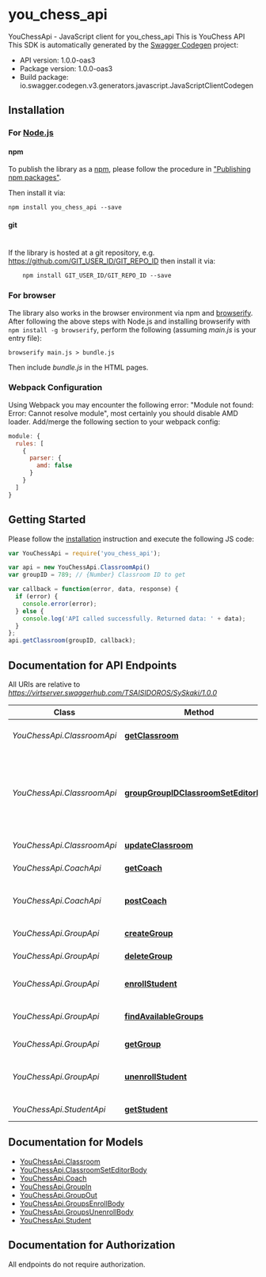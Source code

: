 # you_chess_api

YouChessApi - JavaScript client for you_chess_api
This is YouChess API
This SDK is automatically generated by the [Swagger Codegen](https://github.com/swagger-api/swagger-codegen) project:

- API version: 1.0.0-oas3
- Package version: 1.0.0-oas3
- Build package: io.swagger.codegen.v3.generators.javascript.JavaScriptClientCodegen

## Installation

### For [Node.js](https://nodejs.org/)

#### npm

To publish the library as a [npm](https://www.npmjs.com/),
please follow the procedure in ["Publishing npm packages"](https://docs.npmjs.com/getting-started/publishing-npm-packages).

Then install it via:

```shell
npm install you_chess_api --save
```

#### git
#
If the library is hosted at a git repository, e.g.
https://github.com/GIT_USER_ID/GIT_REPO_ID
then install it via:

```shell
    npm install GIT_USER_ID/GIT_REPO_ID --save
```

### For browser

The library also works in the browser environment via npm and [browserify](http://browserify.org/). After following
the above steps with Node.js and installing browserify with `npm install -g browserify`,
perform the following (assuming *main.js* is your entry file):

```shell
browserify main.js > bundle.js
```

Then include *bundle.js* in the HTML pages.

### Webpack Configuration

Using Webpack you may encounter the following error: "Module not found: Error:
Cannot resolve module", most certainly you should disable AMD loader. Add/merge
the following section to your webpack config:

```javascript
module: {
  rules: [
    {
      parser: {
        amd: false
      }
    }
  ]
}
```

## Getting Started

Please follow the [installation](#installation) instruction and execute the following JS code:

```javascript
var YouChessApi = require('you_chess_api');

var api = new YouChessApi.ClassroomApi()
var groupID = 789; // {Number} Classroom ID to get

var callback = function(error, data, response) {
  if (error) {
    console.error(error);
  } else {
    console.log('API called successfully. Returned data: ' + data);
  }
};
api.getClassroom(groupID, callback);
```

## Documentation for API Endpoints

All URIs are relative to *https://virtserver.swaggerhub.com/TSAISIDOROS/SySkaki/1.0.0*

Class | Method | HTTP request | Description
------------ | ------------- | ------------- | -------------
*YouChessApi.ClassroomApi* | [**getClassroom**](docs/ClassroomApi.md#getClassroom) | **GET** /group/{groupID}/classroom | Get classroom by ID
*YouChessApi.ClassroomApi* | [**groupGroupIDClassroomSetEditorPost**](docs/ClassroomApi.md#groupGroupIDClassroomSetEditorPost) | **POST** /group/{groupID}/classroom/setEditor | Update studentID of the student who is allowed to edit the chessboard
*YouChessApi.ClassroomApi* | [**updateClassroom**](docs/ClassroomApi.md#updateClassroom) | **PUT** /group/{groupID}/classroom | Update the classroom
*YouChessApi.CoachApi* | [**getCoach**](docs/CoachApi.md#getCoach) | **GET** /coach/{coachID} | Get coach by ID
*YouChessApi.CoachApi* | [**postCoach**](docs/CoachApi.md#postCoach) | **POST** /coach | Create a new coach given their name
*YouChessApi.GroupApi* | [**createGroup**](docs/GroupApi.md#createGroup) | **POST** /group | Create a new group
*YouChessApi.GroupApi* | [**deleteGroup**](docs/GroupApi.md#deleteGroup) | **DELETE** /group/{groupID} | Delete a group
*YouChessApi.GroupApi* | [**enrollStudent**](docs/GroupApi.md#enrollStudent) | **POST** /groups/enroll | Enroll a student in a group
*YouChessApi.GroupApi* | [**findAvailableGroups**](docs/GroupApi.md#findAvailableGroups) | **GET** /group/findAvailable | Find available groups
*YouChessApi.GroupApi* | [**getGroup**](docs/GroupApi.md#getGroup) | **GET** /group/{groupID} | Get group by ID
*YouChessApi.GroupApi* | [**unenrollStudent**](docs/GroupApi.md#unenrollStudent) | **POST** /groups/unenroll | Unenroll a student from a group
*YouChessApi.StudentApi* | [**getStudent**](docs/StudentApi.md#getStudent) | **GET** /student/{studentID} | Get student by ID

## Documentation for Models

 - [YouChessApi.Classroom](docs/Classroom.md)
 - [YouChessApi.ClassroomSetEditorBody](docs/ClassroomSetEditorBody.md)
 - [YouChessApi.Coach](docs/Coach.md)
 - [YouChessApi.GroupIn](docs/GroupIn.md)
 - [YouChessApi.GroupOut](docs/GroupOut.md)
 - [YouChessApi.GroupsEnrollBody](docs/GroupsEnrollBody.md)
 - [YouChessApi.GroupsUnenrollBody](docs/GroupsUnenrollBody.md)
 - [YouChessApi.Student](docs/Student.md)

## Documentation for Authorization

 All endpoints do not require authorization.

